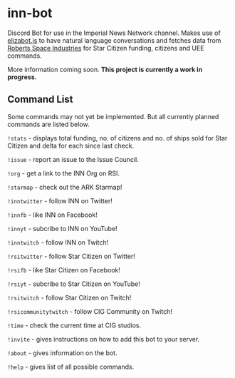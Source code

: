 # inn-bot
Discord Bot for use in the Imperial News Network channel. Makes use of [elizabot.js](http://www.masswerk.at/elizabot/) to have natural language conversations and fetches data from [Roberts Space Industries](https://robertsspaceindustries.com/) for Star Citizen funding, citizens and UEE commands.

More information coming soon. **This project is currently a work in progress.**

## Command List
Some commands may not yet be implemented. But all currently planned commands are listed
below.

`!stats` - displays total funding, no. of citizens and no. of ships sold for Star Citizen and delta for each since last check.

`!issue` - report an issue to the Issue Council.

`!org` - get a link to the INN Org on RSI.

`!starmap` - check out the ARK Starmap!

`!inntwitter` - follow INN on Twitter!

`!innfb` - like INN on Facebook!

`!innyt` - subcribe to INN on YouTube!

`!inntwitch` - follow INN on Twitch!

`!rsitwitter` - follow Star Citizen on Twitter!

`!rsifb` - like Star Citizen on Facebook!

`!rsiyt` - subcribe to Star Citizen on YouTube!

`!rsitwitch` - follow Star Citizen on Twitch!

`!rsicommunitytwitch` - follow CIG Community on Twitch!

`!time` - check the current time at CIG studios.

`!invite` - gives instructions on how to add this bot to your server.

`!about` - gives information on the bot.

`!help` - gives list of all possible commands.

